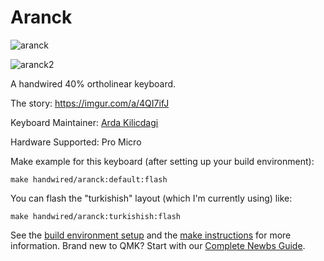 # Aranck

![aranck](https://i.imgur.com/IWfovI2l.jpg)

![aranck2](https://i.imgur.com/rrhEhQZl.jpg)

A handwired 40% ortholinear keyboard.

The story: https://imgur.com/a/4QI7ifJ

Keyboard Maintainer: [Arda Kilicdagi](https://github.com/ardakilic)

Hardware Supported: Pro Micro

Make example for this keyboard (after setting up your build environment):

    make handwired/aranck:default:flash

You can flash the "turkishish" layout (which I'm currently using) like:

	make handwired/aranck:turkishish:flash

See the [build environment setup](https://docs.qmk.fm/#/getting_started_build_tools) and the [make instructions](https://docs.qmk.fm/#/getting_started_make_guide) for more information. Brand new to QMK? Start with our [Complete Newbs Guide](https://docs.qmk.fm/#/newbs).